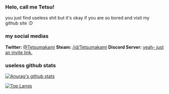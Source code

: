 ### Helo, call me Tetsu!

you just find useless shit but it's okay if you are so bored and visit my github site :D

### my social medias

**Twitter:** [@Tetsumakami](https://twitter.com/Tetsumakami)
**Steam:** [/id/Tetsumakami](https://steamcommunity.com/id/Tetsumakami)
**Discord Server:** [yeah- just an invite link.](https://discord.gg/M5JBd7d)

### useless github stats 
[![Anurag's github stats](https://github-readme-stats.vercel.app/api?username=Tetsumakami&theme=material-palenight&hide=contribs,prs)](https://github.com/anuraghazra/github-readme-stats)


[![Top Langs](https://github-readme-stats.vercel.app/api/top-langs/?username=Tetsumakami&layout=compact&show_icons=true&theme=material-palenight)](https://github.com/anuraghazra/github-readme-stats)
